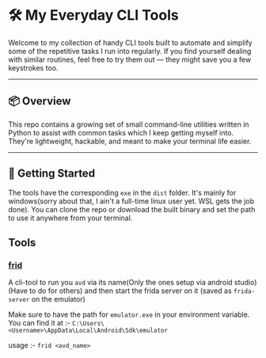 # 🛠️ My Everyday CLI Tools

Welcome to my collection of handy CLI tools built to automate and simplify some of the repetitive tasks I run into regularly. If you find yourself dealing with similar routines, feel free to try them out — they might save you a few keystrokes too.

---

## 📦 Overview

This repo contains a growing set of small command-line utilities written in Python to assist with common tasks which I keep getting myself into. They're lightweight, hackable, and meant to make your terminal life easier.

---

## 🚀 Getting Started

The tools have the corresponding `exe` in the `dist` folder. It's mainly for windows(sorry about that, I ain't a full-time linux user yet. WSL gets the job done). You can clone the repo or download the built binary and set the path to use it anywhere from your terminal.

## Tools
### <u>frid</u>
A cli-tool to run you `avd` via its name(Only the ones setup via android studio)(Have to do for others) and then start the frida server on it (saved as `frida-server` on the emulator)

Make sure to have the path for `emulator.exe` in your environment variable. You can find it at :- `C:\Users\<Username>\AppData\Local\Android\Sdk\emulator`

usage :- `frid <avd_name>`
